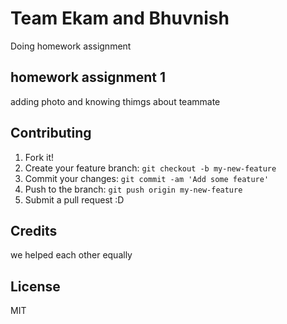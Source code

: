 

# Team Ekam and Bhuvnish
 Doing homework assignment

## homework assignment 1

adding photo and knowing thimgs about teammate


## Contributing

1. Fork it!
2. Create your feature branch: `git checkout -b my-new-feature`
3. Commit your changes: `git commit -am 'Add some feature'`
4. Push to the branch: `git push origin my-new-feature`
5. Submit a pull request :D

## Credits
we helped each other equally

## License

MIT

